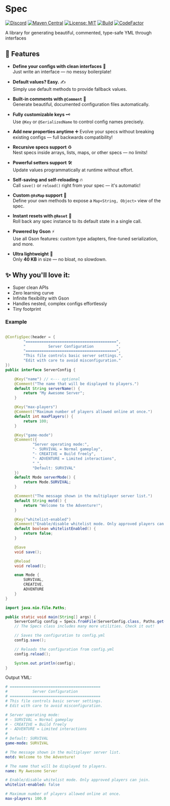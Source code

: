 # Spec

[![Discord](https://discord.com/api/guilds/939962855476846614/widget.png)](https://discord.gg/pEGGF785zp)
[![Maven Central](https://img.shields.io/maven-metadata/v/https/repo1.maven.org/maven2/io/github/revxrsal/spec/maven-metadata.xml.svg?label=maven%20central&colorB=brightgreen)](https://search.maven.org/artifact/io.github.revxrsal/spec)
[![License: MIT](https://img.shields.io/badge/License-MIT-yellow.svg)](https://opensource.org/licenses/MIT)
[![Build](https://github.com/Revxrsal/spec/actions/workflows/gradle.yml/badge.svg)](https://github.com/Revxrsal/spec/actions/workflows/gradle.yml)
[![CodeFactor](https://www.codefactor.io/repository/github/revxrsal/spec/badge)](https://www.codefactor.io/repository/github/revxrsal/spec)

A library for generating beautiful, commented, type-safe YML through interfaces

## 🚀 Features

- **Define your configs with clean interfaces** 🎨  
  Just write an interface — no messy boilerplate!

- **Default values? Easy.** ✍️  
  Simply use default methods to provide fallback values.

- **Built-in comments with `@Comment`** 💬  
  Generate beautiful, documented configuration files automatically.

- **Fully customizable keys** 🗝️  
  Use `@Key` or `@SerializedName` to control config names precisely.

- **Add new properties anytime** ➕
  Evolve your specs without breaking existing configs — full backwards compatibility!

- **Recursive specs support** ♻️  
  Nest specs inside arrays, lists, maps, or other specs — no limits!

- **Powerful setters support** 🛠️  
  Update values programmatically at runtime without effort.

- **Self-saving and self-reloading** 🔥  
  Call `save()` or `reload()` right from your spec — it's automatic!

- **Custom `@AsMap` support** 📜  
  Define your own methods to expose a `Map<String, Object>` view of the spec.

- **Instant resets with `@Reset`** 🔄  
  Roll back any spec instance to its default state in a single call.

- **Powered by Gson** ⚡  
  Use all Gson features: custom type adapters, fine-tuned serialization, and more.

- **Ultra lightweight** 🧹  
  Only **40 KB** in size — no bloat, no slowdown.

## ✨ Why you'll love it:

- Super clean APIs
- Zero learning curve
- Infinite flexibility with Gson
- Handles nested, complex configs effortlessly
- Tiny footprint

### Example

```java

@ConfigSpec(header = {
        "========================================",
        "          Server Configuration          ",
        "========================================",
        "This file controls basic server settings.",
        "Edit with care to avoid misconfiguration."
})
public interface ServerConfig {

    @Key("name") // <--- optional
    @Comment("The name that will be displayed to players.")
    default String serverName() {
        return "My Awesome Server";
    }

    @Key("max-players")
    @Comment("Maximum number of players allowed online at once.")
    default int maxPlayers() {
        return 100;
    }

    @Key("game-mode")
    @Comment({
            "Server operating mode:",
            "- SURVIVAL = Normal gameplay",
            "- CREATIVE = Build freely",
            "- ADVENTURE = Limited interactions",
            " ",
            "Default: SURVIVAL"
    })
    default Mode serverMode() {
        return Mode.SURVIVAL;
    }

    @Comment("The message shown in the multiplayer server list.")
    default String motd() {
        return "Welcome to the Adventure!";
    }

    @Key("whitelist-enabled")
    @Comment("Enable/disable whitelist mode. Only approved players can join.")
    default boolean whitelistEnabled() {
        return false;
    }

    @Save
    void save();

    @Reload
    void reload();

    enum Mode {
        SURVIVAL,
        CREATIVE,
        ADVENTURE
    }
}
```

```java
import java.nio.file.Paths;

public static void main(String[] args) {
    ServerConfig config = Specs.fromFile(ServerConfig.class, Paths.get("server.yml"));
    // The Specs class includes many more utilities. Check it out!

    // Saves the configuration to config.yml
    config.save();

    // Reloads the configuration from config.yml
    config.reload();

    System.out.println(config);
}
```

Output YML:

```yml
# ========================================
#           Server Configuration          
# ========================================
# This file controls basic server settings.
# Edit with care to avoid misconfiguration.

# Server operating mode:
# - SURVIVAL = Normal gameplay
# - CREATIVE = Build freely
# - ADVENTURE = Limited interactions
#  
# Default: SURVIVAL
game-mode: SURVIVAL

# The message shown in the multiplayer server list.
motd: Welcome to the Adventure!

# The name that will be displayed to players.
name: My Awesome Server

# Enable/disable whitelist mode. Only approved players can join.
whitelist-enabled: false

# Maximum number of players allowed online at once.
max-players: 100.0
```
